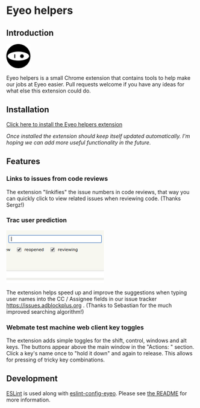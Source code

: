 # Eyeo helpers

## Introduction

![Eyeo](/src/icons/detailed/eyeo-64.png)

Eyeo helpers is a small Chrome extension that contains tools to
help make our jobs at Eyeo easier. Pull requests welcome if you have any
ideas for what else this extension could do.

## Installation

[Click here to install the Eyeo helpers extension](https://chrome.google.com/webstore/detail/eyeo-helpers/dmimmhgkcmdngeeollenilmhcgjbmaek)

_Once installed the extension should keep itself updated automatically. I'm
hoping we can add more useful functionality in the future._

## Features

### Links to issues from code reviews

The extension "linkifies" the issue numbers in code reviews, that way you can
quickly click to view related issues when reviewing code. (Thanks Sergz!)

### Trac user prediction

![Trac user prediction demo](trac-completion.gif)

The extension helps speed up and improve the suggestions when typing
user names into the CC / Assignee fields in our issue tracker
https://issues.adblockplus.org . (Thanks to Sebastian for the much improved
searching algorithm!)

### Webmate test machine web client key toggles

The extension adds simple toggles for the shift, control, windows and alt keys.
The buttons appear above the main window in the "Actions: " section. Click a
key's name once to "hold it down" and again to release. This allows for pressing
of tricky key combinations.

## Development

[ESLint](http://eslint.org) is used along with [eslint-config-eyeo](https://www.npmjs.com/package/eslint-config-eyeo).
Please see [the README](https://hg.adblockplus.org/codingtools/file/tip/eslint-config-eyeo/README.md)
for more information.
